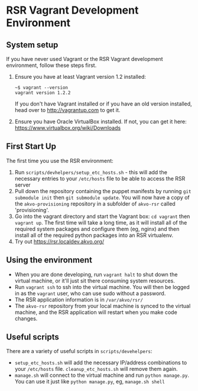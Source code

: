 # RSR Vagrant Development Environment 

## System setup

If you have never used Vagrant or the RSR Vagrant development environment, follow these steps first.

1. Ensure you have at least Vagrant version 1.2 installed:
    
       ~$ vagrant --version
	   vagrant version 1.2.2

   If you don't have Vagrant installed or if you have an old version installed, head over to http://vagrantup.com to get it.
   
2. Ensure you have Oracle VirtualBox installed. If not, you can get it here: https://www.virtualbox.org/wiki/Downloads

## First Start Up

The first time you use the RSR environment:

1. Run `scripts/devhelpers/setup_etc_hosts.sh` - this will add the necessary entries to your `/etc/hosts` file to be able to access the RSR server
2. Pull down the repository containing the puppet manifests by running `git submodule init` then `git submodule update`. You will now have a copy of the `akvo-provisioning` repository in a subfolder of `akvo-rsr` called 'provisioning'.
2. Go into the vagrant directory and start the Vagrant box: `cd vagrant` then `vagrant up`. The first time will take a long time, as it will install all of the required system packages and configure them (eg, nginx) and then install all of the required python packages into an RSR virtualenv.
3. Try out https://rsr.localdev.akvo.org/

## Using the environment

* When you are done developing, run `vagrant halt` to shut down the virtual machine, or it'll just sit there consuming system resources.
* Run `vagrant ssh` to ssh into the virtual machine. You will then be logged in as the `vagrant` user, who can use sudo without a password.
* The RSR application information is in `/var/akvo/rsr/`
* The `akvo-rsr` repository from your local machine is synced to the virtual machine, and the RSR application will restart when you make code changes.

## Useful scripts

There are a variety of useful scripts in `scripts/devehelpers`:

* `setup_etc_hosts.sh` will add the necessary IP/address combinations to your `/etc/hosts` file. `cleanup_etc_hosts.sh` will remove them again.
* `manage.sh` will connect to the virtual machine and run `python manage.py`. You can use it just like `python manage.py`, eg, `manage.sh shell`


